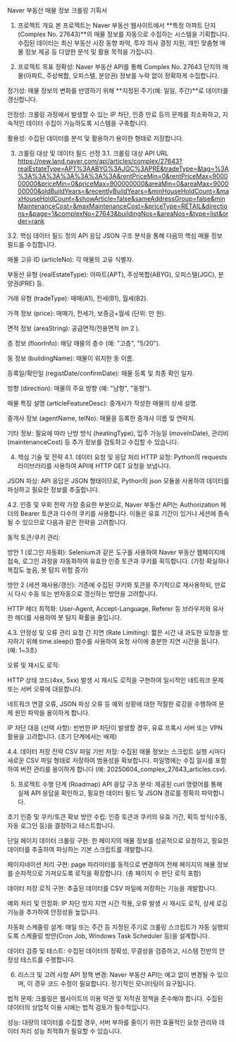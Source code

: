 Naver 부동산 매물 정보 크롤링 기획서
1. 프로젝트 개요
본 프로젝트는 Naver 부동산 웹사이트에서 **특정 아파트 단지(Complex No. 27643)**의 매물 정보를 자동으로 수집하는 시스템을 기획합니다. 수집된 데이터는 최신 부동산 시장 동향 파악, 투자 의사 결정 지원, 개인 맞춤형 매물 정보 제공 등 다양한 분석 및 활용 목적을 가집니다.

2. 프로젝트 목표
정확성: Naver 부동산 API를 통해 Complex No. 27643 단지의 매물(아파트, 주상복합, 오피스텔, 분양권) 정보를 누락 없이 정확하게 수집합니다.

정기성: 매물 정보의 변화를 반영하기 위해 **지정된 주기(예: 일일, 주간)**로 데이터를 갱신합니다.

안정성: 크롤링 과정에서 발생할 수 있는 IP 차단, 인증 만료 등의 문제를 최소화하고, 지속적인 데이터 수집이 가능하도록 시스템을 구축합니다.

활용성: 수집된 데이터를 분석 및 활용하기 용이한 형태로 저장합니다.

3. 크롤링 대상 및 데이터 필드 선정
3.1. 크롤링 대상 API URL
https://new.land.naver.com/api/articles/complex/27643?realEstateType=APT%3AABYG%3AJGC%3APRE&tradeType=&tag=%3A%3A%3A%3A%3A%3A%3A%3A&rentPriceMin=0&rentPriceMax=900000000&priceMin=0&priceMax=900000000&areaMin=0&areaMax=900000000&oldBuildYears=&recentlyBuildYears=&minHouseHoldCount=&maxHouseHoldCount=&showArticle=false&sameAddressGroup=false&minMaintenanceCost=&maxMaintenanceCost=&priceType=RETAIL&directions=&page=1&complexNo=27643&buildingNos=&areaNos=&type=list&order=rank

3.2. 핵심 데이터 필드 정의
API 응답 JSON 구조 분석을 통해 다음의 핵심 매물 정보 필드를 수집합니다.

매물 고유 ID (articleNo): 각 매물의 고유 식별자.

부동산 유형 (realEstateType): 아파트(APT), 주상복합(ABYG), 오피스텔(JGC), 분양권(PRE) 등.

거래 유형 (tradeType): 매매(A1), 전세(B1), 월세(B2).

가격 정보 (price): 매매가, 전세가, 보증금+월세 (단위: 만 원).

면적 정보 (areaString): 공급면적/전용면적 (m 
2
 ).

층 정보 (floorInfo): 해당 매물의 층수 (예: "고층", "5/20").

동 정보 (buildingName): 매물이 위치한 동 이름.

등록일/확인일 (registDate/confirmDate): 매물 등록 및 최종 확인 일자.

방향 (direction): 매물의 주요 방향 (예: "남향", "동향").

매물 특징 설명 (articleFeatureDesc): 중개사가 작성한 매물의 상세 설명.

중개사 정보 (agentName, telNo): 매물을 등록한 중개사 이름 및 연락처.

기타 정보: 필요에 따라 난방 방식 (heatingType), 입주 가능일 (moveInDate), 관리비 (maintenanceCost) 등 추가 정보를 검토하고 수집할 수 있습니다.

4. 핵심 기술 및 전략
4.1. 데이터 요청 및 응답 처리
HTTP 요청: Python의 requests 라이브러리를 사용하여 API에 HTTP GET 요청을 보냅니다.

JSON 파싱: API 응답은 JSON 형태이므로, Python의 json 모듈을 사용하여 데이터를 파싱하고 필요한 정보를 추출합니다.

4.2. 인증 및 우회 전략
가장 중요한 부분으로, Naver 부동산 API는 Authorization 헤더의 Bearer 토큰과 다수의 쿠키를 사용합니다. 이들은 유효 기간이 있거나 세션에 종속될 수 있으므로 다음과 같은 전략을 고려합니다.

동적 토큰/쿠키 관리:

방안 1 (로그인 자동화): Selenium과 같은 도구를 사용하여 Naver 부동산 웹페이지에 접속, 로그인 과정을 자동화하여 유효한 인증 토큰과 쿠키를 획득합니다. (가장 확실하나 복잡도 높음, 봇 탐지 위험 증가)

방안 2 (세션 재사용/갱신): 기존에 수집된 쿠키와 토큰을 주기적으로 재사용하되, 만료 시 다시 수동 또는 반자동으로 갱신하는 방안을 고려합니다.

HTTP 헤더 최적화: User-Agent, Accept-Language, Referer 등 브라우저와 유사한 헤더를 사용하여 봇 탐지 확률을 줄입니다.

4.3. 안정성 및 오류 관리
요청 간 지연 (Rate Limiting): 짧은 시간 내 과도한 요청을 방지하기 위해 time.sleep() 함수를 사용하여 요청 사이에 충분한 지연 시간을 둡니다. (예: 1~3초)

오류 및 재시도 로직:

HTTP 상태 코드(4xx, 5xx) 발생 시 재시도 로직을 구현하여 일시적인 네트워크 문제 또는 서버 오류에 대응합니다.

네트워크 연결 오류, JSON 파싱 오류 등 예외 상황에 대한 적절한 로깅을 수행하여 문제 원인 파악을 용이하게 합니다.

IP 차단 대응 (선택 사항): 빈번한 IP 차단이 발생할 경우, 유료 프록시 서버 또는 VPN 활용을 고려합니다. (초기 단계에서는 배제)

4.4. 데이터 저장 전략
CSV 파일 기반 저장: 수집된 매물 정보는 스크립트 실행 시마다 새로운 CSV 파일 형태로 저장하여 범용성을 확보합니다. 파일명에는 수집 일시를 포함하여 버전 관리를 용이하게 합니다 (예: 20250604_complex_27643_articles.csv).

5. 프로젝트 수행 단계 (Roadmap)
API 응답 구조 분석: 제공된 curl 명령어를 통해 실제 API 응답을 확인하고, 필요한 데이터 필드 및 JSON 경로를 정확히 파악합니다.

초기 인증 및 쿠키/토큰 확보 방안 수립: 인증 토큰과 쿠키의 유효 기간, 획득 방식(수동, 자동 로그인 등)을 결정하고 테스트합니다.

단일 페이지 데이터 크롤링 구현: 한 페이지의 매물 정보를 성공적으로 요청하고, 필요한 데이터를 추출하여 파싱하는 기본 스크립트를 개발합니다.

페이지네이션 처리 구현: page 파라미터를 동적으로 변경하여 전체 페이지의 매물 정보를 순차적으로 가져오도록 로직을 확장합니다. (총 페이지 수 판단 로직 포함)

데이터 저장 로직 구현: 추출된 데이터를 CSV 파일에 저장하는 기능을 개발합니다.

예외 처리 및 안정화: IP 차단 방지 지연 시간 적용, 오류 발생 시 재시도 로직, 상세 로깅 기능을 추가하여 안정성을 높입니다.

자동화 스케줄링 설계: 매일 또는 주간 등 지정된 주기로 크롤링 스크립트가 자동 실행되도록 스케줄링 방안(Cron Job, Windows Task Scheduler 등)을 설계합니다.

데이터 검증 및 테스트: 수집된 데이터의 정확성, 무결성을 검증하고, 시스템 전반의 안정성 테스트를 수행합니다.

6. 리스크 및 고려 사항
API 정책 변경: Naver 부동산 API는 예고 없이 변경될 수 있으며, 이 경우 코드 수정이 필요합니다. 정기적인 모니터링이 요구됩니다.

법적 문제: 크롤링은 웹사이트의 이용 약관 및 저작권 정책을 준수해야 합니다. 수집된 데이터의 상업적 이용 시에는 법적 검토가 필수적입니다.

성능: 대량의 데이터를 수집할 경우, 서버 부하를 줄이기 위한 효율적인 요청 관리와 데이터 처리 성능 최적화가 필요할 수 있습니다.